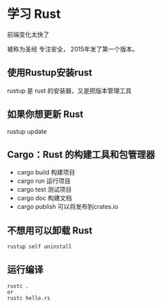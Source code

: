 # 学习 Rust

前端变化太快了

被称为圣经  专注安全， 2015年发了第一个版本。
## 使用Rustup安装rust
rustup 是 rust 的安装器，又是把版本管理工具

## 如果你想更新 Rust
rustup update

## Cargo：Rust 的构建工具和包管理器

- cargo build 构建项目
- cargo run 运行项目
- cargo test 测试项目
- cargo doc 构建文档
- cargo publish 可以将发布到crates.io


## 不想用可以卸载 Rust
```bash
rustup self uninstall
```

## 运行编译
```
rustc . 
or
rustc hello.rs
```

